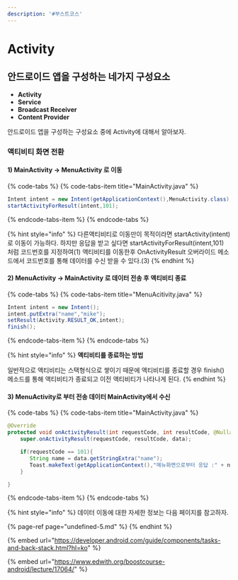 ```yaml
---
description: '#부스트코스'
---
```


# Activity

## 안드로이드 앱을 구성하는 네가지 구성요소

* **Activity**
* **Service**
* **Broadcast Receiver**
* **Content Provider**

안드로이드 앱을 구성하는 구성요소 중에 Activity에 대해서 알아보자.

### 액티비티 화면 전환 

#### 1\) MainActivity -&gt; MenuActivity 로 이동

{% code-tabs %}
{% code-tabs-item title="MainActivity.java" %}
```java
Intent intent = new Intent(getApplicationContext(),MenuActivity.class);
startActivityForResult(intent,101);
```
{% endcode-tabs-item %}
{% endcode-tabs %}

{% hint style="info" %}
다른액티비티로 이동만이 목적이라면 startActivity\(intent\) 로 이동이 가능하다. 하지만 응답을 받고 싶다면 startActivityForResult\(intent,101\) 처럼 코드번호를 지정하여\(1\) 액티비티를 이동한후 OnActivityResult 오버라이드 메소드에서 코드번호를 통해 데이터를 수신 받을 수 있다.\(3\)
{% endhint %}

#### 2\) MenuActivity -&gt; MainActivity 로 데이터 전송 후 액티비티 종료 

{% code-tabs %}
{% code-tabs-item title="MenuAcitivity.java" %}
```java
Intent intent = new Intent();
intent.putExtra("name","mike");
setResult(Activity.RESULT_OK,intent);
finish();
```
{% endcode-tabs-item %}
{% endcode-tabs %}

{% hint style="info" %}
**액티비티를 종료하는 방법** 

일반적으로 액티비티는 스택형식으로 쌓이기 때문에 액티비티를 종료할 경우 finish\(\) 메소드를 통해 액티비티가 종료되고 이전 액티비티가 나타나게 된다.
{% endhint %}

#### 3\) MenuActivity로 부터 전송 데이터 MainActivity에서 수신   

{% code-tabs %}
{% code-tabs-item title="MainActivity.java" %}
```java
@Override
protected void onActivityResult(int requestCode, int resultCode, @Nullable Intent data) {
    super.onActivityResult(requestCode, resultCode, data);

    if(requestCode == 101){
       String name = data.getStringExtra("name");
       Toast.makeText(getApplicationContext(),"메뉴화면으로부터 응답 :" + name ,Toast.LENGTH_LONG).show();
    }

}
```
{% endcode-tabs-item %}
{% endcode-tabs %}

{% hint style="info" %}
데이터 이동에 대한 자세한 정보는 다음 페이지를 참고하자.

{% page-ref page="undefined-5.md" %}
{% endhint %}

{% embed url="https://developer.android.com/guide/components/tasks-and-back-stack.html?hl=ko" %}

{% embed url="https://www.edwith.org/boostcourse-android/lecture/17064/" %}



